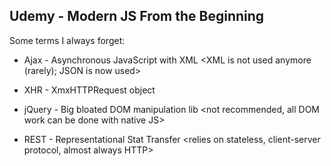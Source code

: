 ## Udemy - Modern JS From the Beginning

Some terms I always forget:

+ Ajax - Asynchronous JavaScript with XML
    <XML is not used anymore (rarely); JSON is now used>

+ XHR - XmxHTTPRequest object

+ jQuery - Big bloated DOM manipulation lib
    <not recommended, all DOM work can be done with native JS>

+ REST - Representational Stat Transfer
    <relies on stateless, client-server protocol, almost always HTTP>


